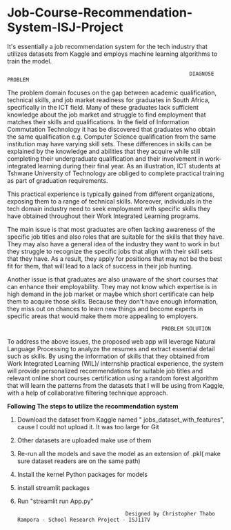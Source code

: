 # Job-Course-Recommendation-System-ISJ-Project
It's essentially a job recommendation system for the tech industry that utilizes datasets from Kaggle and employs machine learning algorithms to train the model.

                                                               DIAGNOSE PROBLEM
The problem domain focuses on the gap between academic qualification, technical skills, and job market readiness for graduates in South Africa, specifically in the ICT field. Many of these graduates lack sufficient knowledge about the job market and struggle to find employment that matches their skills and qualifications. In the field of Information Commutation Technology it has be discovered that graduates who obtain the same qualification e.g. Computer Science qualification from the same institution may have varying skill sets.  These differences in skills can be explained by the knowledge and abilities that they acquire while still completing their undergraduate qualification and their involvement in work-integrated learning during their final year. As an illustration, ICT students at Tshwane University of Technology are obliged to complete practical training as part of graduation requirements.

This practical experience is typically gained from different organizations, exposing them to a range of technical skills. Moreover, individuals in the tech domain industry need to seek employment with specific skills they have obtained throughout their Work Integrated Learning programs.
 
The main issue is that most graduates are often lacking awareness of the specific job titles and also roles that are suitable for the skills that they have. They may also have a general idea of the industry they want to work in but they struggle to recognize the specific jobs that align with their skill sets that they have. As a result, they apply for positions that may not be the best fit for them, that will lead to a lack of success in their job hunting.

Another issue is that graduates are also unaware of the short courses that can enhance their employability. They may not know which expertise is in high demand in the job market or maybe which short certificate can help them to acquire those skills. Because they don't have enough information, they miss out on chances to learn new things and become experts in specific areas that would make them more appealing to employers.

                                                      PROBLEM SOLUTION
To address the above issues, the proposed web app will leverage Natural Language Processing to analyze the resumes and extract essential detail such as skills. By using the information of skills that they obtained from Work Integrated Learning (WIL)/ internship practical experience, the system will provide personalized recommendations for suitable job titles and relevant online short courses certification using a random forest algorithm that will learn the patterns from the datasets that I will be using from Kaggle, with a help of collaborative filtering technique approach. 


 **Following The steps to utilize the recommendation system**
 1. Download the dataset from Kaggle named " jobs_dataset_with_features", cause I could not upload it. It was too large for Git
 2. Other datasets are uploaded make use of them
 3. Re-run all the models and save the model as an extension of .pkl( make sure dataset readers are on the same path)
 4. Install the kernel Python packages for models
 5. install streamlit packages
 6. Run "streamlit run App.py"


                                           Designed by Christopher Thabo Rampora - School Research Project - ISJ117V



